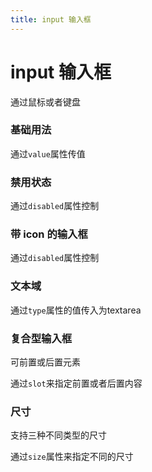```yaml
---
title: input 输入框
---
```


# input 输入框

<p>通过鼠标或者键盘</p>

### 基础用法

<common-demoCode>
  <input-demo1 />
  <highlight-code slot="codeText" lang="vue">
		<template>
			<div>
        <g-input placeholder="请输入内容" :value="value"></g-input>
    	</div>
		</template>
		<script>
			export defalut {
				data() {
					return {
						value: ''
					}
				}
			}
		</script>
  </highlight-code>
	<div slot="desc">通过<code>value</code>属性传值</div>
</common-demoCode>

### 禁用状态

<common-demoCode>
  <input-demo2 />
  <highlight-code slot="codeText" lang="vue">
		<template>
			<div>
        <g-input placeholder="请输入内容" :value="value" disabled></g-input>
    	</div>
		</template>
		<script>
			export defalut {
				data() {
					return {
						value: ''
					}
				}
			}
		</script>
  </highlight-code>
	<div slot="desc">通过<code>disabled</code>属性控制</div>
</common-demoCode>

### 带 icon 的输入框

<common-demoCode>
  <input-demo3 />
  <highlight-code slot="codeText" lang="vue">
		<template>
			<div>
        <g-input placeholder="请输入内容" :value="value" disabled></g-input>
    	</div>
		</template>
		<script>
			export defalut {
				data() {
					return {
						value: ''
					}
				}
			}
		</script>
  </highlight-code>
	<div slot="desc">通过<code>disabled</code>属性控制</div>
</common-demoCode>

### 文本域

<common-demoCode>
  <input-demo4 />
  <highlight-code slot="codeText" lang="vue">
		<template>
			<div>
				<g-input
					placeholder="请输入内容"
					:value="value"
					:rows="3"
					type="textarea"
				></g-input>
			</div>
		</template>
		<script>
			export defalut {
				data() {
					return {
						value: ''
					}
				}
			}
		</script>
  </highlight-code>
	<div slot="desc">通过<code>type</code>属性的值传入为textarea</div>
</common-demoCode>

### 复合型输入框

<p>可前置或后置元素</p>

<common-demoCode>
  <input-demo5 />
  <highlight-code slot="codeText" lang="vue">
		<template>
			<div>
        <g-input
            placeholder="请输入内容"
            :value="value"
        >
            <template slot="append">
                <g-icon icon-name="search"></g-icon>
            </template>
        </g-input>
        <g-input
            placeholder="请输入内容"
            :value="value"
        >
            <template slot="prepend">
                https
            </template>
        </g-input>
    </div>
		</template>
		<script>
			export defalut {
				data() {
					return {
						value: ''
					}
				}
			}
		</script>
  </highlight-code>
	<div slot="desc">通过<code>slot</code>来指定前置或者后置内容</div>
</common-demoCode>

### 尺寸

<p>支持三种不同类型的尺寸</p>

<common-demoCode>
  <input-demo6 />
  <highlight-code slot="codeText" lang="vue">
		<template>
			<div>
        <g-input placeholder="请输入内容" :value="value" size="large"></g-input>
        <g-input placeholder="请输入内容" :value="value"></g-input>
        <g-input placeholder="请输入内容" :value="value" size="small"></g-input>
    </div>
		</template>
		<script>
			export defalut {
				data() {
					return {
						value: ''
					}
				}
			}
		</script>
  </highlight-code>
	<div slot="desc">通过<code>size</code>属性来指定不同的尺寸</div>
</common-demoCode>
